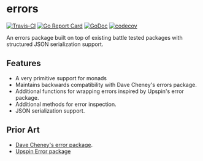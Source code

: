 # errors 

[![Travis-CI](https://travis-ci.org/etherlabsio/errors.svg)](https://travis-ci.org/etherlabsio/errors) [![Go Report Card](https://goreportcard.com/badge/github.com/etherlabsio/errors)](https://goreportcard.com/report/github.com/etherlabsio/errors) [![GoDoc](https://godoc.org/github.com/etherlabsio/errors?status.svg)](https://godoc.org/github.com/etherlabsio/errors) [![codecov](https://codecov.io/gh/etherlabsio/errors/branch/master/graph/badge.svg)](https://codecov.io/gh/etherlabsio/errors)

An errors package built on top of existing battle tested packages with structured JSON serialization support.

## Features

* A very primitive support for monads
* Maintains backwards compatibility with Dave Cheney's errors package.
* Additional functions for wrapping errors inspired by Upspin's error package.
* Additional methods for error inspection.
* JSON serialization support.

## Prior Art

* [Dave Cheney's error package](https://github.com/pkg/errors).
* [Upspin Error package](https://github.com/upspin/upspin/blob/master/errors)
